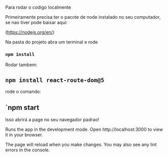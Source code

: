Para rodar o codigo localmente

Primeiramente precisa ter o pacote de node instalado no seu computador, se nao tiver pode baixar aqui:

(https://nodejs.org/en/)

Na pasta do projeto abra um terminal e rode

### `npm install`

Rodar tambem:

## `npm install react-route-dom@5`

rode o comando:

## `npm start

Isso abrirá a page no seu navegador padrao!

Runs the app in the development mode.
Open http://localhost:3000 to view it in your browser.

The page will reload when you make changes.
You may also see any lint errors in the console.
